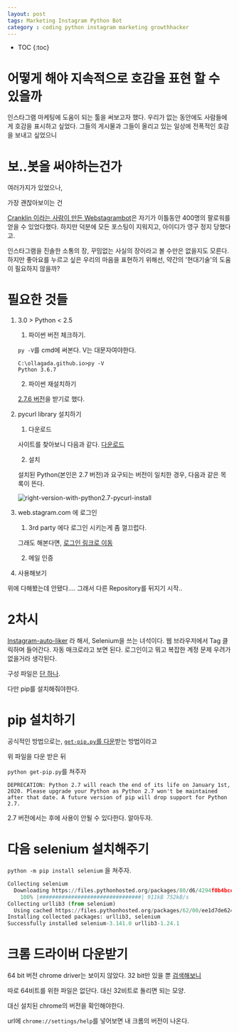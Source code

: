 ```yaml
---
layout: post
tags: Marketing Instagram Python Bot
category : coding python instagram marketing growthhacker
---
```


* TOC
{:toc}

# 어떻게 해야 지속적으로 호감을 표현 할 수 있을까

인스타그램 마케팅에 도움이 되는 툴을 써보고자 했다.
우리가 없는 동안에도 사람들에게 호감을 표시하고 싶었다.
그들의 게시물과 그들이 올리고 있는 일상에 전폭적인 호감을 보내고 싶었으니


# 보..봇을 써야하는건가

여러가지가 있었으나,

가장 괜찮아보이는 건

[Cranklin 이라는 사람이 만든 Webstagrambot](https://github.com/cranklin/Instagram-Bot/blob/master/webstagrambot.py)은 자기가 이틀동안 400명의 팔로워를 얻을 수 있었다했다.
하지만 덕분에 모든 포스팅이 지워지고, 아이디가 영구 정지 당했다고.

인스타그램을 진솔한 소통의 장, 꾸밈없는 사실의 장이라고 볼 수만은 없을지도 모른다.
하지만 좋아요를 누르고 싶은 우리의 마음을 표현하기 위해선, 약간의 '현대기술'의 도움이 필요하지 않을까?

# 필요한 것들

1.  3.0 > Python < 2.5

    1) 파이썬 버전 체크하기.
    
    `py -V`를 cmd에 써본다. V는 대문자여야한다.

    ```git bash
    C:\ollagada.github.io>py -V
    Python 3.6.7
    ```
    2) 파이썬 재설치하기

    [2.7.6 버전](https://www.python.org/downloads/release/python-2716/)을 받기로 했다.
    

2. pycurl library 설치하기

    1) 다운로드
    
    사이트를 찾아보니 다음과 같다.
    [다운로드](http://pycurl.sourceforge.net/download/pycurl-7.19.5.3/pycurl-7.19.5.3.win-amd64-py2.7.exe)
    
    2) 설치
    
    설치된 Python(본인은 2.7 버전)과 요구되는 버전이 일치한 경우, 다음과 같은 목록이 뜬다.
    
    ![right-version-with-python2.7-pycurl-install](https://user-images.githubusercontent.com/35059428/56262282-9cd3ad80-6110-11e9-9805-2fc5e5a94015.png)


3. web.stagram.com 에 로그인

    1) 3rd party 에다 로그인 시키는게 좀 껄끄럽다.
    
    그래도 해본다면, [로그인 링크로 이동](https://websta.zendesk.com/hc/en-us/signin?return_to=https%3A%2F%2Fwebsta.zendesk.com%2Fhc%2Fen-us%2Frequests%2Fnew&locale=en-us)

    2) 메일 인증

4. 사용해보기

    
위에 다해봤는데 안됐다.... 그래서 다른 Repository를 뒤지기 시작..

# 2차시

[Instagram-auto-liker](https://github.com/sameerkumar18/Instagram-Auto-Liker) 라 해서, Selenium을 쓰는 녀석이다.
웹 브라우저에서 Tag 클릭하며 들어간다.
자동 매크로라고 보면 된다.
로그인이고 뭐고 복잡한 계정 문제 우려가 없을거라 생각된다.

구성 파일은 [단 하나](https://github.com/sameerkumar18/Instagram-Auto-Liker).

다만 pip를 설치해줘야한다.

# pip 설치하기

공식적인 방법으로는, [`get-pip.py`를 다운](https://bootstrap.pypa.io/get-pip.py)받는 방법이라고

위 파일을 다운 받은 뒤

`python get-pip.py`를 쳐주자
```
DEPRECATION: Python 2.7 will reach the end of its life on January 1st, 2020. Please upgrade your Python as Python 2.7 won't be maintained after that date. A future version of pip will drop support for Python 2.7.
```

2.7 버전에서는 후에 사용이 안될 수 있다한다. 알아두자.

# 다음 selenium 설치해주기

`python -m pip install selenium`
을 쳐주자.

```python
Collecting selenium
  Downloading https://files.pythonhosted.org/packages/80/d6/4294f0b4bce4de0abf13e17190289f9d0613b0a44e5dd6a7f5ca98459853/selenium-3.141.0-py2.py3-none-any.whl (904kB)
    100% |################################| 911kB 752kB/s
Collecting urllib3 (from selenium)
  Using cached https://files.pythonhosted.org/packages/62/00/ee1d7de624db8ba7090d1226aebefab96a2c71cd5cfa7629d6ad3f61b79e/urllib3-1.24.1-py2.py3-none-any.whl
Installing collected packages: urllib3, selenium
Successfully installed selenium-3.141.0 urllib3-1.24.1
```


# 크롬 드라이버 다운받기

64 bit 버전 chrome driver는 보이지 않았다.
32 bit만 있을 뿐
[검색해보니](https://stackoverflow.com/questions/23081507/where-to-find-64-bit-version-of-chromedriver-exe-for-selenium-webdriver#answer-43802135)

따로 64비트를 위한 파일은 없단다. 대신 32비트로 돌리면 되는 모양.

대신 설치된 chrome의 버전을 확인해야한다.

url에 `chrome://settings/help`를 넣어보면 내 크롬의 버전이 나온다.


